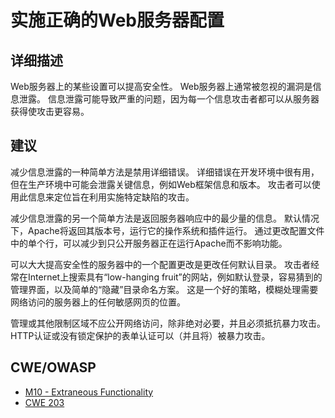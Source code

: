# 实施正确的Web服务器配置

## 详细描述

Web服务器上的某些设置可以提高安全性。 Web服务器上通常被忽视的漏洞是信息泄露。 信息泄露可能导致严重的问题，因为每一个信息攻击者都可以从服务器获得使攻击更容易。

## 建议

减少信息泄露的一种简单方法是禁用详细错误。 详细错误在开发环境中很有用，但在生产环境中可能会泄露关键信息，例如Web框架信息和版本。 攻击者可以使用此信息来定位旨在利用实施特定缺陷的攻击。

减少信息泄露的另一个简单方法是返回服务器响应中的最少量的信息。 默认情况下，Apache将返回其版本号，运行它的操作系统和插件运行。 通过更改配置文件中的单个行，可以减少到只公开服务器正在运行Apache而不影响功能。

可以大大提高安全性的服务器中的一个配置更改是更改任何默认目录。 攻击者经常在Internet上搜索具有“low-hanging fruit”的网站，例如默认登录，容易猜到的管理界面，以及简单的“隐藏”目录命名方案。 这是一个好的策略，模糊处理需要网络访问的服务器上的任何敏感网页的位置。

管理或其他限制区域不应公开网络访问，除非绝对必要，并且必须抵抗暴力攻击。 HTTP认证或没有锁定保护的表单认证可以（并且将）被暴力攻击。

## CWE/OWASP

* [M10 - Extraneous Functionality](https://www.owasp.org/index.php/Mobile_Top_10_2016-M10-Extraneous_Functionality)
* [CWE 203](http://cwe.mitre.org/data/definitions/203.html)
